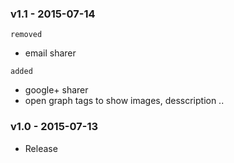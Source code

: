 ### v1.1 - 2015-07-14
`removed`
- email sharer

`added`
- google+ sharer
- open graph tags to show images, desscription ..

### v1.0 - 2015-07-13

- Release